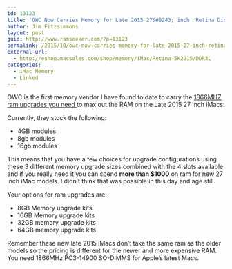 ```yaml
---
id: 13123
title: 'OWC Now Carries Memory for Late 2015 27&#8243; inch  Retina Display iMacs'
author: Jim Fitzsimmons
layout: post
guid: http://www.ramseeker.com/?p=13123
permalink: /2015/10/owc-now-carries-memory-for-late-2015-27-inch-retina-display-imacs/
external-url:
  - http://eshop.macsales.com/shop/memory/iMac/Retina-5K2015/DDR3L
categories:
  - iMac Memory
  - Linked
---
```

OWC is the first memory vendor I have found to date to carry the [1866MHZ ram upgrades you need ][1]to max out the RAM on the Late 2015 27 inch iMacs:

Currently, they stock the following:

  * 4GB modules
  * 8gb modules
  * 16gb modules

This means that you have a few choices for upgrade configurations using these 3 different memory upgrade sizes combined with the 4 slots available and if you really need it you can spend **more than $1000** on ram for new 27 inch iMac models. I didn&#8217;t think that was possible in this day and age still.

Your options for ram upgrades are:

  * 8GB Memory upgrade kits
  * 16GB Memory upgrade kits
  * 32GB memory upgrade kits
  * 64GB memory upgrade kits 

Remember these new late 2015 iMacs don&#8217;t take the same ram as the older models so the pricing is different for the newer and more expensive RAM. You need 1866MHz PC3-14900 SO-DIMMS for Apple&#8217;s latest Macs.

 [1]: http://eshop.macsales.com/shop/memory/iMac/Retina-5K2015/DDR3L
